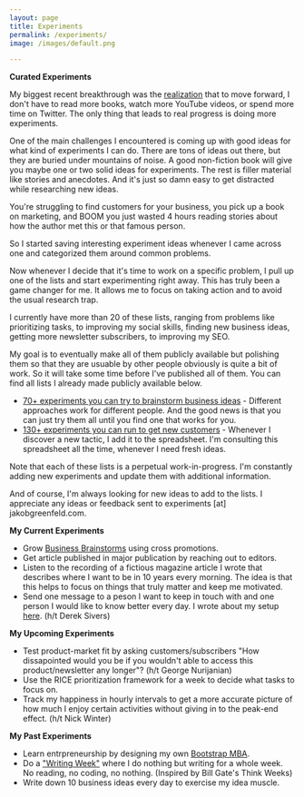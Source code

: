 ```yaml
---
layout: page
title: Experiments
permalink: /experiments/
image: /images/default.png

---
```



**Curated Experiments**

My biggest recent breakthrough was the [realization](https://jakobgreenfeld.com/experiment-framework) that to move forward, I don't have to read more books, watch more YouTube videos, or spend more time on Twitter. The only thing that leads to real progress is doing more experiments.

One of the main challenges I encountered is coming up with good ideas for what kind of experiments I can do. There are tons of ideas out there, but they are buried under mountains of noise. A good non-fiction book will give you maybe one or two solid ideas for experiments. The rest is filler material like stories and anecdotes. And it's just so damn easy to get distracted while researching new ideas.

You're struggling to find customers for your business, you pick up a book on marketing, and BOOM you just wasted 4 hours reading stories about how the author met this or that famous person.

So I started saving interesting experiment ideas whenever I came across one and categorized them around common problems.

Now whenever I decide that it's time to work on a specific problem, I pull up one of the lists and start experimenting right away. This has truly been a game changer for me. It allows me to focus on taking action and to avoid the usual research trap. 

I currently have more than 20 of these lists, ranging from problems like prioritizing tasks, to improving my social skills, finding new business ideas, getting more newsletter subscribers, to improving my SEO. 

My goal is to eventually make all of them publicly available but polishing them so that they are usuable by other people obviously is quite a bit of work. So it will take some time before I've published all of them. You can find all lists I already made publicly available below. 

* [70+ experiments you can try to brainstorm business ideas](https://jakobgreenfeld.gumroad.com/l/idea_tactics/)  - Different approaches work for different people. And the good news is that you can just try them all until you find one that works for you.
* [130+ experiments you can run to get new customers](https://jakobgreenfeld.gumroad.com/l/get_customers) - Whenever I discover a new tactic, I add it to the spreadsheet. I'm consulting this spreadsheet all the time, whenever I need fresh ideas.

Note that each of these lists is a perpetual work-in-progress. I'm constantly adding new experiments and update them with additional information. 

And of course, I'm always looking for new ideas to add to the lists. I appreciate any ideas or feedback sent to experiments [at] jakobgreenfeld.com.


**My Current Experiments**

* Grow [Business Brainstorms](https://businessbrainstorms.com) using cross promotions.
* Get article published in major publication by reaching out to editors.
* Listen to the recording of a fictious magazine article I wrote that describes where I want to be in 10 years every morning. The idea is that this helps to focus on things that truly matter and keep me motivated.
* Send one message to a peson I want to keep in touch with and one person I would like to know better every day. I wrote about my setup [here](https://jakobgreenfeld.com/stay-in-touch). (h/t Derek Sivers)

**My Upcoming Experiments**

* Test product-market fit by asking customers/subscribers "How dissapointed would you be if you wouldn't able to access this product/newsletter any longer"? (h/t George Nurijanian)
* Use the RICE prioritization framework for a week to decide what tasks to focus on.
* Track my happiness in hourly intervals to get a more accurate picture of how much I enjoy certain activities without giving in to the peak-end effect. (h/t Nick Winter)

**My Past Experiments**

* Learn entrpreneurship by designing my own [Bootstrap MBA](https://jakobgreenfeld.com/mba). 
* Do a ["Writing Week"](https://mobile.twitter.com/jakobgreenfeld/status/1547204224374607873) where I do nothing but writing for a whole week. No reading, no coding, no nothing. (Inspired by Bill Gate's Think Weeks)
* Write down 10 business ideas every day to exercise my idea muscle.